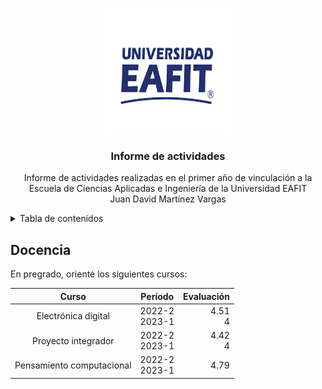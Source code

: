 <a name="readme-top"></a>

<!-- PROJECT LOGO -->
<br />
<div align="center">
  <a href="https://github.com/othneildrew/Best-README-Template">
    <img src="Figs/EAFIT_Logo.png" alt="Logo" width="200" height="200">
  </a>

  <h3 align="center">Informe de actividades</h3>

  <p align="center">
    Informe de actividades realizadas en el primer año de vinculación a la Escuela de Ciencias Aplicadas e Ingeniería de la Universidad EAFIT  <br />
    Juan David Martínez Vargas
  </p>
</div>


<!-- TABLE OF CONTENTS -->
<details>
  <summary>Tabla de contenidos</summary>
  <ol>
    <li><a href="#Introducción">Introducción</a></li>
    <li><a href="#Docencia">Docencia</a></li>
    <li><a href="#Investigacion">Investigación</a></li>
    <li><a href="#Servicio">Servicio</a></li>
    <li><a href="#Resumen">Resumen de actividades</a></li>
  </ol>
</details>

## **Docencia**

En pregrado, orienté los siguientes cursos:

| Curso                       | Período              | Evaluación  |
| :----------------:          | :------:             | ----:       |
| Electrónica digital         |   2022-2 <br> 2023-1 | 4.51 <br> 4 |
| Proyecto integrador         |   2022-2 <br> 2023-1 | 4.42 <br> 4 |
| Pensamiento computacional   |   2022-2 <br> 2023-1 | 4.79 <br>   |
